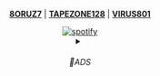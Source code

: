<p align="center">
<a href="https://qqjixiong.supfree.net/msn.asp?qq=94375785" target="_blank"><strong>8ORUZ7</strong></a>  |  
<a href="https://github.com/TAPEZONE128" target="_blank"><strong>TAPEZONE128</strong></a>  |  
<a href="https://github.com/VIRUZ801" target="_blank"><strong>VIRUS801</strong></a> 
</p>

<div align="center">
<a href="https://spotify-github-profile.kittinanx.com/api/view?uid=312vprgbiy5vh2vocqkmqv6jjlli&redirect=true">
        <img title="spotify-github-profile" alt="spotify" src="https://spotify-github-profile.kittinanx.com/api/view?uid=312vprgbiy5vh2vocqkmqv6jjlli&cover_image=false&theme=default&show_offline=true&background_color=121212&interchange=true"/></a>

  <details>    
    <summary> <h6>🚫ADS</h6>
    </summary>
          <h6>i believe there's no problem with this</h6>
            <img src="https://raw.githubusercontent.com/8ORUZ7/8ORUZ7/refs/heads/images/image.png" alt="must_know" width="98%">
  </details>
</div>

 
